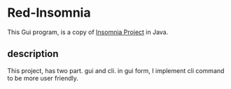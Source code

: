 # Red-Insomnia
This Gui program, is a copy of [Insomnia Project](https://insomnia.rest/) in Java.
## description
This project, has two part. gui and cli. in gui form, I implement cli command to be more user friendly.
